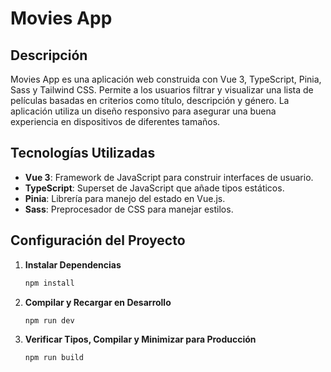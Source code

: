 # Movies App

## Descripción

Movies App es una aplicación web construida con Vue 3, TypeScript, Pinia, Sass y Tailwind CSS. Permite a los usuarios filtrar y visualizar una lista de películas basadas en criterios como título, descripción y género. La aplicación utiliza un diseño responsivo para asegurar una buena experiencia en dispositivos de diferentes tamaños.

## Tecnologías Utilizadas

- **Vue 3**: Framework de JavaScript para construir interfaces de usuario.
- **TypeScript**: Superset de JavaScript que añade tipos estáticos.
- **Pinia**: Librería para manejo del estado en Vue.js.
- **Sass**: Preprocesador de CSS para manejar estilos.

## Configuración del Proyecto

1. **Instalar Dependencias**

    ```sh
    npm install
    ```

2. **Compilar y Recargar en Desarrollo**

    ```sh
    npm run dev
    ```

3. **Verificar Tipos, Compilar y Minimizar para Producción**

    ```sh
    npm run build
    ```